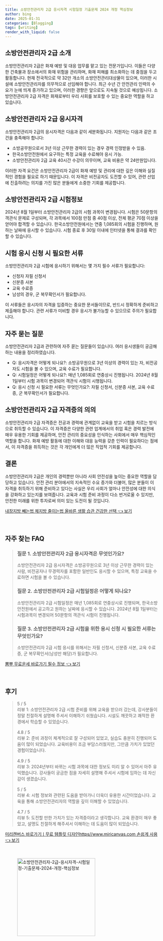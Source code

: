 ```yaml
---
title: 소방안전관리자 2급 응시자격 시험일정 기출문제 2024 개정 핵심정보
author: bing
date: 2025-01-31
categories: [Blogging]
tags: [writing]
render_with_liquid: false
---
```



<h2 id='소방안전관리자_소개'>소방안전관리자 2급 소개</h2>

<p>소방안전관리자 2급은 화재 예방 및 대응 업무를 맡고 있는 전문가입니다. 이들은 다양한 건축물과 장소에서의 화재 위험을 관리하며, 화재 피해를 최소화하는 데 중점을 두고 활동합니다. 현재 전국적으로 약 32만 개소의 소방안전관리대상물이 있으며, 이러한 시설에 소방안전관리자를 의무적으로 선임해야 합니다. 최근 수년 간 안전관리 인력의 수요가 눈에 띄게 증가하고 있으며, 이러한 경향은 앞으로도 지속될 것으로 예상됩니다. 소방안전관리자 2급 자격은 화재로부터 우리 사회를 보호할 수 있는 중요한 역할을 하고 있습니다.</p>

<h2 id='응시자격'>소방안전관리자 2급 응시자격</h2>

<p>소방안전관리자 2급의 응시자격은 다음과 같이 세분화됩니다. 지원자는 다음과 같은 조건을 충족해야 합니다:</p>

<ul>
    <li>소방공무원으로서 3년 이상 근무한 경력이 있는 경우 경력 인정받을 수 있음.</li>
    <li>한국소방안전원에서 요구하는 특정 교육을 수료해야 응시 가능.</li>
    <li>소방안전관리자 2급 교육 40시간 수강이 의무이며, 교육 비용은 약 24만원입니다.</li>
</ul>

<p>이러한 자격 요건은 소방안전관리자 2급이 화재 예방 및 관리에 대한 깊은 이해와 실질적인 경험을 필요로 하기 때문입니다. 이 자격은 비전공자도 도전할 수 있어, 관련 산업에 진출하려는 의지를 가진 많은 분들에게 소중한 기회를 제공합니다.</p>

<h2 id='시험정보'>소방안전관리자 2급 시험정보</h2>

<p>2024년 8월 1일부터 소방안전관리자 2급의 시험 과목이 변경됩니다. 시험은 50문항의 객관식 문제로 구성되며, 각 과목에서 100점 만점 중 40점 이상, 전체 평균 70점 이상을 얻어야 합격할 수 있습니다. 한국소방안전원에서는 연중 1,085회의 시험을 진행하며, 원하는 날짜에 응시할 수 있습니다. 시험 종료 후 30일 이내에 인터넷을 통해 결과를 확인할 수 있습니다.</p>

<h2 id='응시신청서류'>시험 응시 신청 시 필요한 서류</h2>

<p>소방안전관리자 2급 시험에 응시하기 위해서는 몇 가지 필수 서류가 필요합니다:</p>

<ul>
    <li>신청자 자필 신청서</li>
    <li>신분증 사본</li>
    <li>교육 수료증</li>
    <li>남성의 경우, 군 복무확인서가 필요합니다.</li>
</ul>

<p>이 서류들은 응시자의 자격을 입증하는 중요한 문서들이므로, 반드시 정확하게 준비하고 제출해야 합니다. 관련 서류가 미비할 경우 응시가 불가능할 수 있으므로 주의가 필요합니다.</p>

<h2 id='자주_묻는_질문'>자주 묻는 질문</h2>

<p>소방안전관리자 2급과 관련하여 자주 묻는 질문들이 있습니다. 여러 응시생들이 궁금해하는 내용을 정리하였습니다.</p>

<ul>
    <li>Q: 응시자격은 어떻게 되나요?: 소방공무원으로 3년 이상의 경력이 있는 자, 비전공자도 시험을 볼 수 있으며, 교육 수료가 필요합니다.</li>
    <li>Q: 시험일정은 어떻게 되나요?: 매년 1,085회로 연중상시 진행됩니다. 2024년 8월 1일부터 시험 과목이 변경되어 객관식 시험이 시행됩니다.</li>
    <li>Q: 응시 신청 시 필요한 서류는 무엇인가요?: 자필 신청서, 신분증 사본, 교육 수료증, 군 복무확인서가 필요합니다.</li>
</ul>

<h2 id='소방안전관리자_자격증_의의'>소방안전관리자 2급 자격증의 의의</h2>

<p>소방안전관리자 2급 자격증은 전공과 경력에 관계없이 교육을 받고 시험을 치르는 방식으로 취득할 수 있습니다. 이 자격증은 다양한 관련 업계에서의 취업 혹은 경력 발전에 매우 유용한 기회를 제공하며, 안전 관리의 중요성을 인식하는 사회에서 매우 핵심적인 역할을 합니다. 화재 예방 활동에 대한 이해와 대응 능력을 갖춘 인력이 필요하다는 점에서, 이 자격증을 취득하는 것은 각 개인에게 더 많은 직업적 기회를 제공합니다.</p>

<h2 id='결론'>결론</h2>

<p>소방안전관리자 2급은 개인의 경력뿐만 아니라 사회 안전성을 높이는 중요한 역할을 담당하고 있습니다. 안전 관리 분야에서의 지속적인 수요 증가와 더불어, 많은 분들이 이 자격을 취득하기 위해 준비하고 있다는 사실은 우리 사회가 얼마나 안전성에 대한 의식을 강화하고 있는지를 보여줍니다. 교육과 시험 준비 과정이 다소 번거로울 수 있지만, 안전한 미래를 위한 투자로써 의미 있는 도전이 될 것입니다.</p>


<p><a class="click-button" title="내장지방 빼는법 체지방 줄이는법 올바른 생활 습관 건강한 선택" href="https://24nara.github.io/posts/%EB%82%B4%EC%9E%A5%EC%A7%80%EB%B0%A9-%EB%B9%BC%EB%8A%94%EB%B2%95-%EC%B2%B4%EC%A7%80%EB%B0%A9-%EC%A4%84%EC%9D%B4%EB%8A%94%EB%B2%95-%EC%98%AC%EB%B0%94%EB%A5%B8-%EC%83%9D%ED%99%9C-%EC%8A%B5%EA%B4%80-%EA%B1%B4%EA%B0%95%ED%95%9C-%EC%84%A0%ED%83%9D/" rel="dofollow">내장지방 빼는법 체지방 줄이는법 올바른 생활 습관 건강한 선택 👈 보기</a></p><br>
<h2 id='자주_찾는_FAQ'>자주 찾는 FAQ</h2>
<div itemscope="" itemtype="https://schema.org/FAQPage"> 
<blockquote> 
<div itemscope="" itemprop="mainEntity" itemtype="https://schema.org/Question"> 
<h3 itemprop="name">질문 1. 소방안전관리자 2급 응시자격은 무엇인가요?</h3> 
<div itemscope="" itemprop="acceptedAnswer" itemtype="https://schema.org/Answer"> 
<span itemprop="text"> 
<p>소방안전관리자 2급 응시자격은 소방공무원으로 3년 이상 근무한 경력이 있는 사람, 비전공자나 무경력자를 포함한 일반인도 응시할 수 있으며, 특정 교육을 수료하면 시험을 볼 수 있습니다.</p> 
</span> 
</div> 
</div> 

<div itemscope="" itemprop="mainEntity" itemtype="https://schema.org/Question"> 
<h3 itemprop="name">질문 2. 소방안전관리자 2급 시험일정은 어떻게 되나요?</h3> 
<div itemscope="" itemprop="acceptedAnswer" itemtype="https://schema.org/Answer"> 
<span itemprop="text"> 
<p>소방안전관리자 2급 시험일정은 매년 1,085회로 연중상시로 진행되며, 한국소방안전원에서 공고하고 원하는 날짜에 응시할 수 있습니다. 2024년 8월 1일부터는 시험과목이 변경되어 50문항의 객관식 시험이 진행됩니다.</p> 
</span> 
</div> 
</div> 

<div itemscope="" itemprop="mainEntity" itemtype="https://schema.org/Question"> 
<h3 itemprop="name">질문 3. 소방안전관리자 2급 시험을 위한 응시 신청 시 필요한 서류는 무엇인가요?</h3> 
<div itemscope="" itemprop="acceptedAnswer" itemtype="https://schema.org/Answer"> 
<span itemprop="text"> 
<p>소방안전관리자 2급 시험 응시를 위해서는 자필 신청서, 신분증 사본, 교육 수료증, 군 복무확인서(남성만 해당)가 필요합니다.</p> 
</span> 
</div> 
</div> 
</blockquote> 
</div>
<p><a class="click-button" title="뽐뿌 무료운세 바로가기 필수 정보" href="https://24nara.github.io/posts/%EB%BD%90%EB%BF%8C-%EB%AC%B4%EB%A3%8C%EC%9A%B4%EC%84%B8-%EB%B0%94%EB%A1%9C%EA%B0%80%EA%B8%B0-%ED%95%84%EC%88%98-%EC%A0%95%EB%B3%B4/" rel="dofollow">뽐뿌 무료운세 바로가기 필수 정보 👈 보기</a></p><br>
<h2 id='후기'>후기</h2>
<div itemscope itemtype="https://schema.org/Product">
  <blockquote>
  <div itemprop="review" itemscope itemtype="https://schema.org/Review">
      <div itemprop="reviewRating" itemscope itemtype="https://schema.org/Rating"> <span itemprop="ratingValue">5</span> / <span itemprop="bestRating">5</span> </div>
      <span itemprop="reviewBody">리뷰 1: 소방안전관리자 2급 시험 준비를 위해 교육을 받으러 갔는데, 강사분들이 정말 친절하게 설명해 주셔서 이해하기 쉬웠습니다. 시설도 깨끗하고 쾌적한 환경에서 학습할 수 있었습니다.</span>
  </div>
  <br>
  <div itemprop="review" itemscope itemtype="https://schema.org/Review">
      <div itemprop="reviewRating" itemscope itemtype="https://schema.org/Rating"> <span itemprop="ratingValue">4.8</span> / <span itemprop="bestRating">5</span> </div>
      <span itemprop="reviewBody">리뷰 2: 준비 과정이 체계적으로 잘 구성되어 있었고, 실습도 충분히 진행되어 도움이 많이 되었습니다. 교육비용이 조금 부담스러웠지만, 그만큼 가치가 있었던 경험이었습니다.</span>
  </div>
  <br>
  <div itemprop="review" itemscope itemtype="https://schema.org/Review">
      <div itemprop="reviewRating" itemscope itemtype="https://schema.org/Rating"> <span itemprop="ratingValue">4.9</span> / <span itemprop="bestRating">5</span> </div>
      <span itemprop="reviewBody">리뷰 3: 2024년부터 바뀌는 시험 과목에 대한 정보도 미리 알 수 있어서 아주 유익했습니다. 강사들이 궁금한 점을 자세히 설명해 주셔서 시험에 임하는 데 자신감이 생겼습니다.</span>
  </div>
  <br>
  <div itemprop="review" itemscope itemtype="https://schema.org/Review">
      <div itemprop="reviewRating" itemscope itemtype="https://schema.org/Rating"> <span itemprop="ratingValue">5</span> / <span itemprop="bestRating">5</span> </div>
      <span itemprop="reviewBody">리뷰 4: 시험 정보와 관련된 도움을 받아가니 더욱더 유용한 시간이었습니다. 교육을 통해 소방안전관리자의 역할을 깊이 이해할 수 있었습니다.</span>
  </div>
  <br>
  <div itemprop="review" itemscope itemtype="https://schema.org/Review">
      <div itemprop="reviewRating" itemscope itemtype="https://schema.org/Rating"> <span itemprop="ratingValue">4.7</span> / <span itemprop="bestRating">5</span> </div>
      <span itemprop="reviewBody">리뷰 5: 도전할 만한 가치가 있는 자격증이라고 생각합니다. 교육 환경이 매우 좋았고, 설명도 친절하게 해주셔서 이해하는 데 도움이 많이 되었습니다.</span>
  </div>
  </blockquote>
</div>
<p><a class="click-button" title="미리캔버스 바로가기ㅣ무료 템플릿 디자인https//www.miricanvas.com 손쉽게 사용" href="https://24nara.github.io/posts/%EB%AF%B8%EB%A6%AC%EC%BA%94%EB%B2%84%EC%8A%A4-%EB%B0%94%EB%A1%9C%EA%B0%80%EA%B8%B0%E3%85%A3%EB%AC%B4%EB%A3%8C-%ED%85%9C%ED%94%8C%EB%A6%BF-%EB%94%94%EC%9E%90%EC%9D%B8httpswww.miricanvas.com-%EC%86%90%EC%89%BD%EA%B2%8C-%EC%82%AC%EC%9A%A9/" rel="dofollow">미리캔버스 바로가기ㅣ무료 템플릿 디자인https//www.miricanvas.com 손쉽게 사용 👈 보기</a></p><br>
<figure class="image"><img src="https://24nara.github.io/assets/img/thumbnail/소방안전관리자-2급-응시자격-시험일정-기출문제-2024-개정-핵심정보.webp" alt="소방안전관리자-2급-응시자격-시험일정-기출문제-2024-개정-핵심정보" width="256" height="256"></figure>